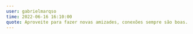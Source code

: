```yaml
---
user: gabrielmarqso
time: 2022-06-16 16:10:00
quote: Aproveite para fazer novas amizades, conexões sempre são boas.
---
```

